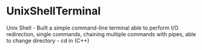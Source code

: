 # UnixShellTerminal
Unix Shell - Built a simple command-line terminal able to perform  I/O redirection, single commands, chaining multiple commands with pipes, able to change directory - cd in (C++)
